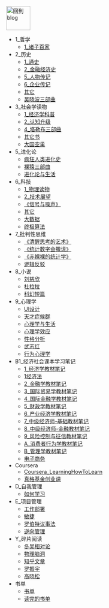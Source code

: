
<a href="http://www.guofei.site" target='blog'>
<img src="http://www.guofei.site/public/img/unicorn.png"  alt="回到blog" height="64" width="64">
</a>


* 1_哲学
    * [1_诸子百家](docs/1_哲学/1_诸子百家.md)
* 2_历史
    * [1_通史](docs/2_历史/1_通史.md)
    * [2_金融经济史](docs/2_历史/2_金融经济史.md)
    * [5_人物传记](docs/2_历史/5_人物传记.md)
    * [6_企业传记](docs/2_历史/6_企业传记.md)
    * [其它](docs/2_历史/其它.md)
    * [吴晓波三部曲](docs/2_历史/吴晓波三部曲.md)
* 3_社会学读物
    * [1_经济学科普](docs/3_社会学读物/1_经济学科普.md)
    * [2_认知升级](docs/3_社会学读物/2_认知升级.md)
    * [4_塔勒布三部曲](docs/3_社会学读物/4_塔勒布三部曲.md)
    * [其它书](docs/3_社会学读物/其它书.md)
    * [大国空巢](docs/3_社会学读物/大国空巢.md)
* 5_进化论
    * [疯狂人类进化史](docs/5_进化论/疯狂人类进化史.md)
    * [裸猿三部曲](docs/5_进化论/裸猿三部曲.md)
    * [进化论与生活](docs/5_进化论/进化论与生活.md)
* 6_科技
    * [1_物理读物](docs/6_科技/1_物理读物.md)
    * [2_技术展望](docs/6_科技/2_技术展望.md)
    * [《信号与噪声》](docs/6_科技/《信号与噪声》.md)
    * [其它](docs/6_科技/其它.md)
    * [大数据](docs/6_科技/大数据.md)
    * [终极算法](docs/6_科技/终极算法.md)
* 7_批判性思维
    * [《清醒思考的艺术》](docs/7_批判性思维/《清醒思考的艺术》.md)
    * [《统计数字会撒谎》](docs/7_批判性思维/《统计数字会撒谎》.md)
    * [《赤裸裸的统计学》](docs/7_批判性思维/《赤裸裸的统计学》.md)
    * [逻辑反驳](docs/7_批判性思维/逻辑反驳.md)
* 8_小说
    * [刘慈欣](docs/8_小说/刘慈欣.md)
    * [杜拉拉](docs/8_小说/杜拉拉.md)
    * [科幻短篇](docs/8_小说/科幻短篇.md)
* 9_心理学
    * [UI设计](docs/9_心理学/UI设计.md)
    * [天才症候群](docs/9_心理学/天才症候群.md)
    * [心理学与生活](docs/9_心理学/心理学与生活.md)
    * [心理学效应](docs/9_心理学/心理学效应.md)
    * [性格分析](docs/9_心理学/性格分析.md)
    * [武志红](docs/9_心理学/武志红.md)
    * [行为心理学](docs/9_心理学/行为心理学.md)
* B1_经济社会课本学习笔记
    * [1_经济学教材笔记](docs/B1_经济社会课本学习笔记/1_经济学教材笔记.md)
    * [1经济法](docs/B1_经济社会课本学习笔记/1经济法.md)
    * [2_金融学教材笔记](docs/B1_经济社会课本学习笔记/2_金融学教材笔记.md)
    * [3_国际贸易学教材笔记](docs/B1_经济社会课本学习笔记/3_国际贸易学教材笔记.md)
    * [4_国际金融学教材笔记](docs/B1_经济社会课本学习笔记/4_国际金融学教材笔记.md)
    * [5_财政学教材笔记](docs/B1_经济社会课本学习笔记/5_财政学教材笔记.md)
    * [6_产业经济学教材笔记](docs/B1_经济社会课本学习笔记/6_产业经济学教材笔记.md)
    * [7_中级经济师-基础教材笔记](docs/B1_经济社会课本学习笔记/7_中级经济师-基础教材笔记.md)
    * [8_中级经济师-金融教材笔记](docs/B1_经济社会课本学习笔记/8_中级经济师-金融教材笔记.md)
    * [9_风险控制与征信教材笔记](docs/B1_经济社会课本学习笔记/9_风险控制与征信教材笔记.md)
    * [A_消费者行为学教材笔记](docs/B1_经济社会课本学习笔记/A_消费者行为学教材笔记.md)
    * [B_管理学教材笔记](docs/B1_经济社会课本学习笔记/B_管理学教材笔记.md)
    * [电子商务](docs/B1_经济社会课本学习笔记/电子商务.md)
* Coursera
    * [Coursera_LearningHowToLearn](docs/Coursera/Coursera_LearningHowToLearn.md)
    * [真格基金创业课](docs/Coursera/真格基金创业课.md)
* D_自我管理
    * [如何学习](docs/D_自我管理/如何学习.md)
* E_项目管理
    * [工作部署](docs/E_项目管理/工作部署.md)
    * [敏捷](docs/E_项目管理/敏捷.md)
    * [罗伯特议事法](docs/E_项目管理/罗伯特议事法.md)
    * [逆向管理](docs/E_项目管理/逆向管理.md)
* Y_碎片阅读
    * [冬吴相对论](docs/Y_碎片阅读/冬吴相对论.md)
    * [物理脑洞](docs/Y_碎片阅读/物理脑洞.md)
    * [知乎文章](docs/Y_碎片阅读/知乎文章.md)
    * [罗振宇](docs/Y_碎片阅读/罗振宇.md)
    * [高晓松](docs/Y_碎片阅读/高晓松.md)
* 书单
    * [书单](docs/书单/书单.md)
    * [读完的书单](docs/书单/读完的书单.md)
